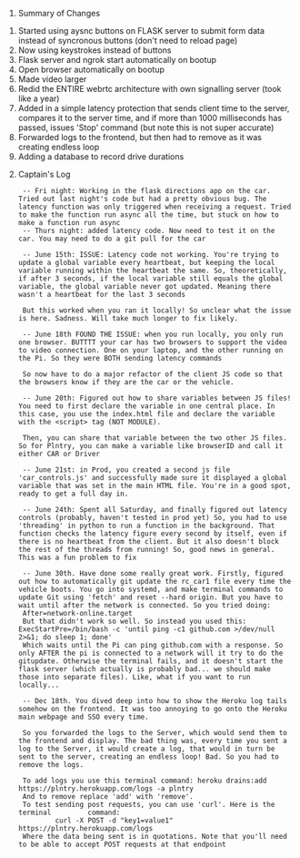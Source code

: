 1. Summary of Changes

1) Started using aysnc buttons on FLASK server to submit form data instead of syncronous buttons (don't need to reload page)
2) Now using keystrokes instead of buttons
3) Flask server and ngrok start automatically on bootup
4) Open browser automatically on bootup
5) Made video larger
6) Redid the ENTIRE webrtc architecture with own signalling server (took like a year)
7) Added in a simple latency protection that sends client time to the server, compares it to the server time, and if more than 1000 milliseconds has passed, issues 'Stop' command (but note this is not super accurate)
8) Forwarded logs to the frontend, but then had to remove as it was creating endless loop
9) Adding a database to record drive durations


2. Captain's Log

        -- Fri night: Working in the flask directions app on the car. Tried out last night's code but had a pretty obvious bug. The latency function was only triggered when receiving a request. Tried to make the function run async all the time, but stuck on how to make a function run async
        -- Thurs night: added latency code. Now need to test it on the car. You may need to do a git pull for the car

        -- June 15th: ISSUE: Latency code not working. You're trying to update a global variable every heartbeat, but keeping the local variable running within the heartbeat the same. So, theoretically, if after 3 seconds, if the local variable still equals the global variable, the global variable never got updated. Meaning there wasn't a heartbeat for the last 3 seconds

        But this worked when you ran it locally! So unclear what the issue is here. Sadness. Will take much longer to fix likely. 

        -- June 18th FOUND THE ISSUE: when you run locally, you only run one browser. BUTTTT your car has two browsers to support the video to video connection. One on your laptop, and the other running on the Pi. So they were BOTH sending latency commands

        So now have to do a major refactor of the client JS code so that the browsers know if they are the car or the vehicle. 

        -- June 20th: Figured out how to share variables between JS files! You need to first declare the variable in one central place. In this case, you use the index.html file and declare the variable with the <script> tag (NOT MODULE). 

        Then, you can share that variable between the two other JS files. So for Plntry, you can make a variable like browserID and call it either CAR or Driver

        -- June 21st: in Prod, you created a second js file 'car_controls.js' and successfully made sure it displayed a global variable that was set in the main HTML file. You're in a good spot, ready to get a full day in.

        -- June 24th: Spent all Saturday, and finally figured out latency controls (probably, haven't tested in prod yet) So, you had to use 'threading' in python to run a function in the background. That function checks the latency figure every second by itself, even if there is no heartbeat from the client. But it also doesn't block the rest of the threads from running! So, good news in general. This was a fun problem to fix

        -- June 30th. Have done some really great work. Firstly, figured out how to automatically git update the rc_car1 file every time the vehicle boots. You go into systemd, and make terminal commands to update Git using 'fetch' and reset --hard origin. But you have to wait until after the network is connected. So you tried doing:
        After=network-online.target
        But that didn't work so well. So instead you used this: ExecStartPre=/bin/bash -c 'until ping -c1 github.com >/dev/null 2>&1; do sleep 1; done'
        Which waits until the Pi can ping github.com with a response. So only AFTER the pi is connected to a network will it try to do the gitupdate. Otherwise the terminal fails, and it doesn't start the flask server (which actually is probably bad... we should make those into separate files). Like, what if you want to run locally...

        -- Dec 18th. You dived deep into how to show the Heroku log tails somehow on the frontend. It was too annoying to go onto the Heroku main webpage and SSO every time. 

        So you forwarded the logs to the Server, which would send them to the frontend and display. The bad thing was, every time you sent a log to the Server, it would create a log, that would in turn be sent to the server, creating an endless loop! Bad. So you had to remove the logs.

        To add logs you use this terminal command: heroku drains:add https://plntry.herokuapp.com/logs -a plntry
        And to remove replace 'add' with 'remove'.
        To test sending post requests, you can use 'curl'. Here is the terminal         command: 
                curl -X POST -d "key1=value1" https://plntry.herokuapp.com/logs
        Where the data being sent is in quotations. Note that you'll need to be able to accept POST requests at that endpoint